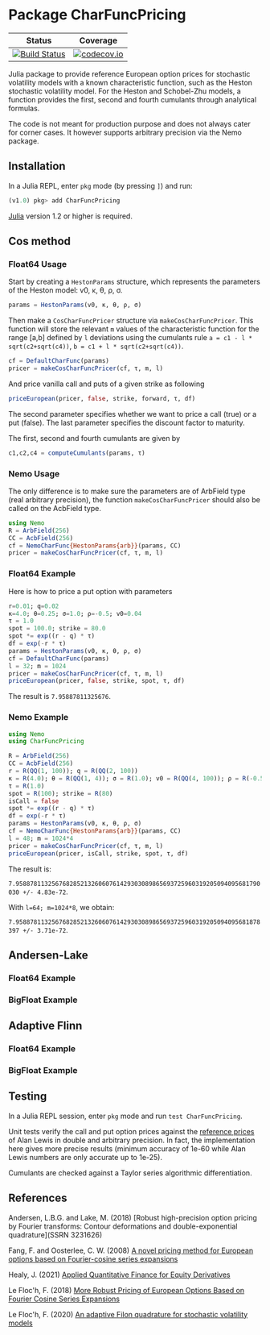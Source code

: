 # Package CharFuncPricing

| Status | Coverage |
| :----: | :----: |
| [![Build Status](https://travis-ci.org/jherekhealy/CharFuncPricing.jl.svg?branch=master)](https://travis-ci.org/jherekhealy/CharFuncPricing.jl) | [![codecov.io](http://codecov.io/github/jherekhealy/CharFuncPricing.jl/coverage.svg?branch=master)](http://codecov.io/github/jherekhealy/CharFuncPricing.jl?branch=master) |


Julia package to provide reference European option prices for stochastic volatility models with a known characteristic function, such as the Heston stochastic volatility model. For the Heston and Schobel-Zhu models, a function provides the first, second and fourth cumulants through analytical formulas.

The code is not meant for production purpose and does not always cater for corner cases. It however supports arbitrary precision via the Nemo package.

## Installation

In a Julia REPL, enter `pkg` mode (by pressing `]`) and run:

```julia
(v1.0) pkg> add CharFuncPricing
```

[Julia](https://julialang.org) version 1.2 or higher is required.
## Cos method
### Float64 Usage

Start by creating a `HestonParams` structure, which represents the parameters of the Heston model: v0, κ, θ, ρ, σ.

```julia
params = HestonParams(v0, κ, θ, ρ, σ)
```

Then make a `CosCharFuncPricer` structure via `makeCosCharFuncPricer`. This function will store the relevant `m` values of the characteristic function for the range [a,b] defined by `l` deviations using the cumulants rule `a = c1 - l * sqrt(c2+sqrt(c4))`, `b = c1 + l * sqrt(c2+sqrt(c4))`.
```julia
cf = DefaultCharFunc(params)
pricer = makeCosCharFuncPricer(cf, τ, m, l)  
```

And price vanilla call and puts of a given strike as following
```julia
priceEuropean(pricer, false, strike, forward, τ, df)
```
The second parameter specifies whether we want to price a call (true) or a put (false). The last parameter specifies the discount factor to maturity.

The first, second and fourth cumulants are given by
```julia
c1,c2,c4 = computeCumulants(params, τ)
```

### Nemo Usage
The only difference is to make sure the parameters are of ArbField type (real arbitrary precision), the function `makeCosCharFuncPricer` should also be called on the AcbField type.
```julia
using Nemo
R = ArbField(256)
CC = AcbField(256)
cf = NemoCharFunc{HestonParams{arb}}(params, CC)
pricer = makeCosCharFuncPricer(cf, τ, m, l)
```


### Float64 Example
Here is how to price a put option with parameters
```julia
r=0.01; q=0.02
κ=4.0; θ=0.25; σ=1.0; ρ=-0.5; v0=0.04
τ = 1.0
spot = 100.0; strike = 80.0
spot *= exp((r - q) * τ)
df = exp(-r * τ)
params = HestonParams(v0, κ, θ, ρ, σ)
cf = DefaultCharFunc(params)
l = 32; m = 1024
pricer = makeCosCharFuncPricer(cf, τ, m, l)
priceEuropean(pricer, false, strike, spot, τ, df)
```

The result is `7.95887811325676`.

### Nemo Example
```julia
using Nemo
using CharFuncPricing

R = ArbField(256)
CC = AcbField(256)
r = R(QQ(1, 100)); q = R(QQ(2, 100))
κ = R(4.0); θ = R(QQ(1, 4)); σ = R(1.0); v0 = R(QQ(4, 100)); ρ = R(-0.5);
τ = R(1.0)
spot = R(100); strike = R(80)
isCall = false
spot *= exp((r - q) * τ)
df = exp(-r * τ)
params = HestonParams(v0, κ, θ, ρ, σ)
cf = NemoCharFunc{HestonParams{arb}}(params, CC)
l = 48; m = 1024*4
pricer = makeCosCharFuncPricer(cf, τ, m, l)
priceEuropean(pricer, isCall, strike, spot, τ, df)
```

The result is:

`7.95887811325676828521326060761429303089865693725960319205094095681790030 +/- 4.83e-72`.

With `l=64; m=1024*8`, we obtain:

`7.95887811325676828521326060761429303089865693725960319205094095681878397 +/- 3.71e-72`.


## Andersen-Lake
### Float64 Example
### BigFloat Example

## Adaptive Flinn
### Float64 Example
### BigFloat Example

## Testing

In a Julia REPL session, enter `pkg` mode and run `test CharFuncPricing`.

Unit tests verify the call and put option prices against the [reference prices](https://financepress.com/2019/02/15/heston-model-reference-prices/) of Alan Lewis in double and arbitrary precision. In fact, the implementation here gives more precise results (minimum accuracy of 1e-60 while Alan Lewis numbers are only accurate up to 1e-25).

Cumulants are checked against a Taylor series algorithmic differentiation.

## References
Andersen, L.B.G. and Lake, M. (2018) [Robust high-precision option pricing by
Fourier transforms: Contour deformations and double-exponential quadrature](SSRN 3231626)

Fang, F. and Oosterlee, C. W. (2008) [A novel pricing method for European options based on Fourier-cosine series expansions](https://epubs.siam.org/doi/abs/10.1137/080718061)

Healy, J. (2021) [Applied Quantitative Finance for Equity Derivatives]()

Le Floc'h, F. (2018) [More Robust Pricing of European Options Based on Fourier Cosine Series Expansions](https://arxiv.org/abs/2005.13248)

Le Floc'h, F. (2020) [An adaptive Filon quadrature for stochastic volatility
models]()
